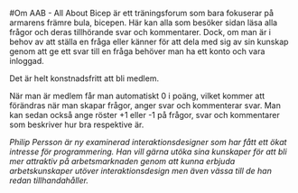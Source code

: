#Om
AAB - All About Bicep är ett träningsforum som bara fokuserar på armarens främre bula, bicepen.
Här kan alla som besöker sidan läsa alla frågor och deras tillhörande svar och kommentarer. Dock, om man är i behov av att ställa en fråga eller känner för att dela med sig av sin kunskap genom att ge ett svar till en fråga behöver man ha ett konto och vara inloggad.

Det är helt konstnadsfritt att bli medlem.

När man är medlem får man automatiskt 0 i poäng, vilket kommer att förändras när man skapar frågor, anger svar och kommenterar svar. Man kan sedan också ange röster +1 eller -1 på frågor, svar och kommentarer som beskriver hur bra respektive är.


*Philip Persson är ny examinerad interaktionsdesigner som har fått ett ökat 
  intresse för programmering. Han vill gärna utöka sina kunskaper för att bli 
  mer attraktiv på arbetsmarknaden genom att kunna erbjuda arbetskunskaper utöver 
  interaktionsdesign men även vässa till de han redan tillhandahåller.*